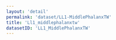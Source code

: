 ```yaml
---
layout: 'detail'
permalink: 'dataset/LL1-MiddlePhalanxTW'
title: 'Ll1_middlephalanxtw'
datasetID: 'LL1_MiddlePhalanxTW'
---
```

